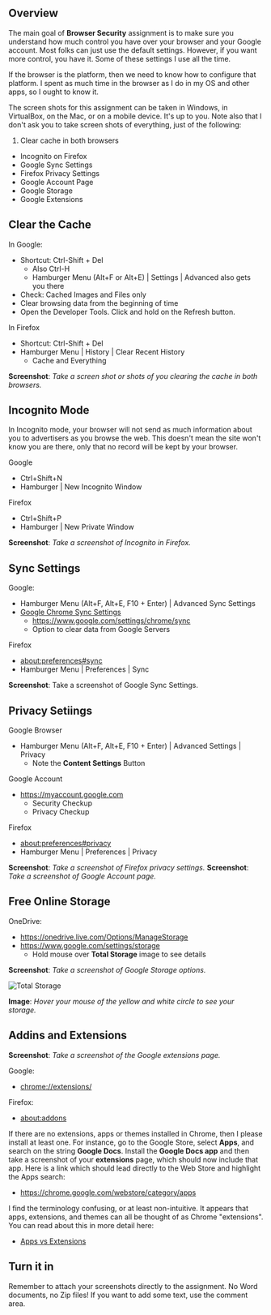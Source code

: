 ## Overview

The main goal of **Browser Security** assignment is to make sure you understand how much control you have over your browser and your Google account. Most folks can just use the default settings. However, if you want more control, you have it. Some of these settings I use all the time.

If the browser is the platform, then we need to know how to configure that platform. I spent as much time in the browser as I do in my OS and other apps, so I ought to know it.

The screen shots for this assignment can be taken in Windows, in VirtualBox, on the Mac, or on a mobile device. It's up to you. Note also that I don't ask you to take screen shots of everything, just of the following:

1. Clear cache in both browsers
- Incognito on Firefox
- Google Sync Settings
- Firefox Privacy Settings
- Google Account Page
- Google Storage
- Google Extensions

## Clear the Cache

In Google:
- Shortcut: Ctrl-Shift + Del
  - Also Ctrl-H
  - Hamburger Menu (Alt+F or Alt+E) | Settings | Advanced also gets you there
- Check: Cached Images and Files only
- Clear browsing data from the beginning of time
- Open the Developer Tools. Click and hold on the Refresh button.

In Firefox
- Shortcut: Ctrl-Shift + Del
- Hamburger Menu | History | Clear Recent History
  - Cache and Everything

**Screenshot**: _Take a screen shot or shots of you clearing the cache in both browsers._

## Incognito Mode

In Incognito mode, your browser will not send as much information about you to advertisers as you browse the web. This doesn't mean the site won't know you are there, only that no record will be kept by your browser.

Google
- Ctrl+Shift+N
- Hamburger | New Incognito Window

Firefox
- Ctrl+Shift+P
- Hamburger | New Private Window

**Screenshot**: _Take a screenshot of Incognito in Firefox._

## Sync Settings

Google:
- Hamburger Menu (Alt+F, Alt+E, F10 + Enter) | Advanced Sync Settings
- [Google Chrome Sync Settings](https://www.google.com/settings/chrome/sync)
  - <https://www.google.com/settings/chrome/sync>
  - Option to clear data from Google Servers

Firefox

- [about:preferences#sync](about:preferences#sync)
- Hamburger Menu | Preferences | Sync

**Screenshot**: Take a screenshot of Google Sync Settings.

## Privacy Setiings

Google Browser
- Hamburger Menu (Alt+F, Alt+E, F10 + Enter) | Advanced Settings | Privacy
  - Note the **Content Settings** Button

Google Account
- <https://myaccount.google.com>
  - Security Checkup
  - Privacy Checkup

Firefox
- <about:preferences#privacy>
- Hamburger Menu | Preferences | Privacy

**Screenshot**: _Take a screenshot of Firefox privacy settings._
**Screenshot**: _Take a screenshot of Google Account page._

## Free Online Storage

OneDrive:

- <https://onedrive.live.com/Options/ManageStorage>
- <https://www.google.com/settings/storage>
  - Hold mouse over **Total Storage** image to see details

**Screenshot**: _Take a screenshot of Google Storage options._

![Total Storage](https://s3.amazonaws.com/bucket01.elvenware.com/images/browser-google-total-storage.png)

**Image**: _Hover your mouse of the yellow and white circle to see your storage._

## Addins and Extensions

**Screenshot**: _Take a screenshot of the Google extensions page._

Google:

- <chrome://extensions/>

Firefox:

- [about:addons](about:addons)

If there are no extensions, apps or themes installed in Chrome, then I please install at least one. For instance, go to the Google Store, select **Apps**, and search on the string **Google Docs**. Install the **Google Docs app** and then take a screenshot of your **extensions** page, which should now include that app. Here is a link which should lead directly to the Web Store and highlight the Apps search:

- <https://chrome.google.com/webstore/category/apps>

I find the terminology confusing, or at least non-intuitive. It appears that apps, extensions, and themes can all be thought of as Chrome "extensions". You can read about this in more detail here:

- [Apps vs Extensions](https://developer.chrome.com/webstore/apps_vs_extensions)

## Turn it in

Remember to attach your screenshots directly to the assignment. No Word documents, no Zip files! If you want to add some text, use the comment area.
